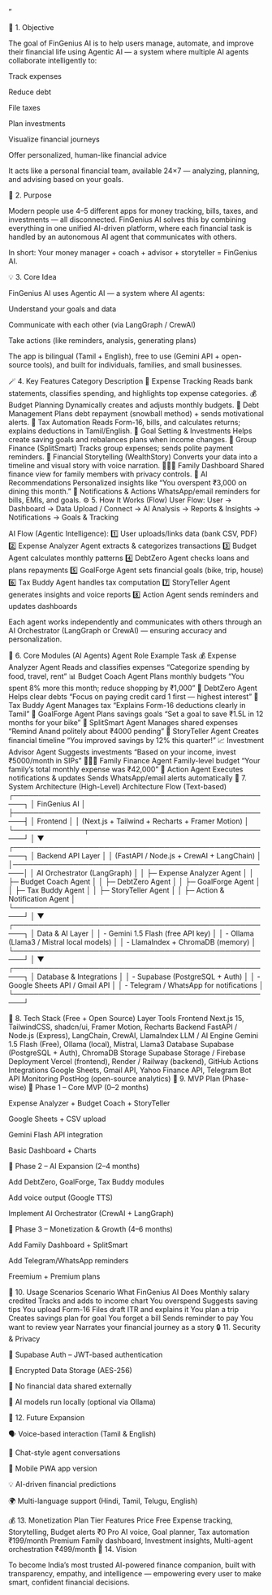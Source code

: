 ”

🧠 1. Objective

The goal of FinGenius AI is to help users manage, automate, and improve their financial life using Agentic AI — a system where multiple AI agents collaborate intelligently to:

Track expenses

Reduce debt

File taxes

Plan investments

Visualize financial journeys

Offer personalized, human-like financial advice

It acts like a personal financial team, available 24×7 — analyzing, planning, and advising based on your goals.

🎯 2. Purpose

Modern people use 4–5 different apps for money tracking, bills, taxes, and investments — all disconnected.
FinGenius AI solves this by combining everything in one unified AI-driven platform, where each financial task is handled by an autonomous AI agent that communicates with others.

In short: Your money manager + coach + advisor + storyteller = FinGenius AI.

💡 3. Core Idea

FinGenius AI uses Agentic AI — a system where AI agents:

Understand your goals and data

Communicate with each other (via LangGraph / CrewAI)

Take actions (like reminders, analysis, generating plans)

The app is bilingual (Tamil + English), free to use (Gemini API + open-source tools), and built for individuals, families, and small businesses.

🪄 4. Key Features
Category	Description
🧾 Expense Tracking	Reads bank statements, classifies spending, and highlights top expense categories.
💰 Budget Planning	Dynamically creates and adjusts monthly budgets.
💸 Debt Management	Plans debt repayment (snowball method) + sends motivational alerts.
🧮 Tax Automation	Reads Form-16, bills, and calculates returns; explains deductions in Tamil/English.
🧱 Goal Setting & Investments	Helps create saving goals and rebalances plans when income changes.
💬 Group Finance (SplitSmart)	Tracks group expenses; sends polite payment reminders.
📖 Financial Storytelling (WealthStory)	Converts your data into a timeline and visual story with voice narration.
👨‍👩‍👧 Family Dashboard	Shared finance view for family members with privacy controls.
🧠 AI Recommendations	Personalized insights like “You overspent ₹3,000 on dining this month.”
🔔 Notifications & Actions	WhatsApp/email reminders for bills, EMIs, and goals.
⚙️ 5. How It Works (Flow)
User Flow:
User → Dashboard → Data Upload / Connect → AI Analysis → Reports & Insights → Notifications → Goals & Tracking

AI Flow (Agentic Intelligence):
1️⃣ User uploads/links data (bank CSV, PDF)
2️⃣ Expense Analyzer Agent extracts & categorizes transactions
3️⃣ Budget Agent calculates monthly patterns
4️⃣ DebtZero Agent checks loans and plans repayments
5️⃣ GoalForge Agent sets financial goals (bike, trip, house)
6️⃣ Tax Buddy Agent handles tax computation
7️⃣ StoryTeller Agent generates insights and voice reports
8️⃣ Action Agent sends reminders and updates dashboards


Each agent works independently and communicates with others through an AI Orchestrator (LangGraph or CrewAI) — ensuring accuracy and personalization.

🧩 6. Core Modules (AI Agents)
Agent	Role	Example Task
💰 Expense Analyzer Agent	Reads and classifies expenses	“Categorize spending by food, travel, rent”
📊 Budget Coach Agent	Plans monthly budgets	“You spent 8% more this month; reduce shopping by ₹1,000”
💸 DebtZero Agent	Helps clear debts	“Focus on paying credit card 1 first — highest interest”
🧾 Tax Buddy Agent	Manages tax	“Explains Form-16 deductions clearly in Tamil”
🧱 GoalForge Agent	Plans savings goals	“Set a goal to save ₹1.5L in 12 months for your bike”
💬 SplitSmart Agent	Manages shared expenses	“Remind Anand politely about ₹4000 pending”
📖 StoryTeller Agent	Creates financial timeline	“You improved savings by 12% this quarter!”
📈 Investment Advisor Agent	Suggests investments	“Based on your income, invest ₹5000/month in SIPs”
👨‍👩‍👧 Family Finance Agent	Family-level budget	“Your family’s total monthly expense was ₹42,000”
🔔 Action Agent	Executes notifications & updates	Sends WhatsApp/email alerts automatically
🧱 7. System Architecture (High-Level)
Architecture Flow (Text-based)
┌────────────────────────────────────────────────────┐
│                    FinGenius AI                    │
├────────────────────────────────────────────────────┤
│                      Frontend                      │
│  (Next.js + Tailwind + Recharts + Framer Motion)   │
└──────────────┬─────────────────────────────────────┘
               │
               ▼
┌────────────────────────────────────────────────────┐
│                   Backend API Layer                │
│      (FastAPI / Node.js + CrewAI + LangChain)      │
│────────────────────────────────────────────────────│
│ AI Orchestrator (LangGraph)                        │
│    ├─ Expense Analyzer Agent                       │
│    ├─ Budget Coach Agent                           │
│    ├─ DebtZero Agent                               │
│    ├─ GoalForge Agent                              │
│    ├─ Tax Buddy Agent                              │
│    ├─ StoryTeller Agent                            │
│    ├─ Action & Notification Agent                  │
└────────────────────────────────────────────────────┘
               │
               ▼
┌────────────────────────────────────────────────────┐
│                 Data & AI Layer                    │
│ - Gemini 1.5 Flash (free API key)                  │
│ - Ollama (Llama3 / Mistral local models)           │
│ - LlamaIndex + ChromaDB (memory)                   │
└────────────────────────────────────────────────────┘
               │
               ▼
┌────────────────────────────────────────────────────┐
│                Database & Integrations             │
│ - Supabase (PostgreSQL + Auth)                     │
│ - Google Sheets API / Gmail API                    │
│ - Telegram / WhatsApp for notifications            │
└────────────────────────────────────────────────────┘

🧠 8. Tech Stack (Free + Open Source)
Layer	Tools
Frontend	Next.js 15, TailwindCSS, shadcn/ui, Framer Motion, Recharts
Backend	FastAPI / Node.js (Express), LangChain, CrewAI, LlamaIndex
LLM / AI Engine	Gemini 1.5 Flash (Free), Ollama (local), Mistral, Llama3
Database	Supabase (PostgreSQL + Auth), ChromaDB
Storage	Supabase Storage / Firebase
Deployment	Vercel (frontend), Render / Railway (backend), GitHub Actions
Integrations	Google Sheets, Gmail API, Yahoo Finance API, Telegram Bot API
Monitoring	PostHog (open-source analytics)
🧭 9. MVP Plan (Phase-wise)
🥇 Phase 1 – Core MVP (0–2 months)

Expense Analyzer + Budget Coach + StoryTeller

Google Sheets + CSV upload

Gemini Flash API integration

Basic Dashboard + Charts

🥈 Phase 2 – AI Expansion (2–4 months)

Add DebtZero, GoalForge, Tax Buddy modules

Add voice output (Google TTS)

Implement AI Orchestrator (CrewAI + LangGraph)

🥉 Phase 3 – Monetization & Growth (4–6 months)

Add Family Dashboard + SplitSmart

Add Telegram/WhatsApp reminders

Freemium + Premium plans

🧭 10. Usage Scenarios
Scenario	What FinGenius AI Does
Monthly salary credited	Tracks and adds to income chart
You overspend	Suggests saving tips
You upload Form-16	Files draft ITR and explains it
You plan a trip	Creates savings plan for goal
You forget a bill	Sends reminder to pay
You want to review year	Narrates your financial journey as a story
🔒 11. Security & Privacy

🔐 Supabase Auth – JWT-based authentication

🔏 Encrypted Data Storage (AES-256)

🧱 No financial data shared externally

🧠 AI models run locally (optional via Ollama)

🚀 12. Future Expansion

🗣️ Voice-based interaction (Tamil & English)

💬 Chat-style agent conversations

📱 Mobile PWA app version

💡 AI-driven financial predictions

🌍 Multi-language support (Hindi, Tamil, Telugu, English)

💰 13. Monetization Plan
Tier	Features	Price
Free	Expense tracking, Storytelling, Budget alerts	₹0
Pro	AI voice, Goal planner, Tax automation	₹199/month
Premium	Family dashboard, Investment insights, Multi-agent orchestration	₹499/month
🌟 14. Vision

To become India’s most trusted AI-powered finance companion, built with transparency, empathy, and intelligence — empowering every user to make smart, confident financial decisions.
